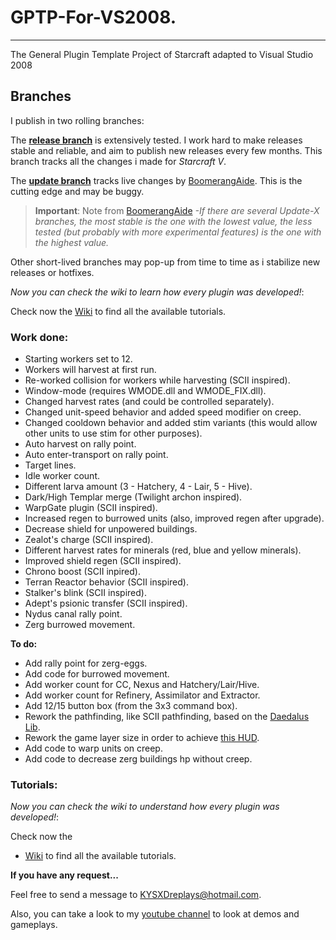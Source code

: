 # GPTP-For-VS2008.
--------
The General Plugin Template Project of Starcraft adapted to Visual Studio 2008

Branches
--------

I publish in two rolling branches:

The **[release branch](https://github.com/KYSXD/GPTP-For-VS2008/tree/release)** is extensively tested. I work hard to make releases stable and reliable, and aim to publish new releases every few months.
This branch tracks all the changes i made for *Starcraft V*.

The **[update branch](https://github.com/KYSXD/GPTP-For-VS2008/tree/update)** tracks live changes by [BoomerangAide](https://github.com/BoomerangAide/GPTP-For-VS2008). 
This is the cutting edge and may be buggy.

> **Important**: Note from [BoomerangAide](https://github.com/BoomerangAide)
*-If there are several Update-X branches, the most stable is the one with the lowest value, the less tested (but probably with more experimental features) is the one with the highest value.*

Other short-lived branches may pop-up from time to time as i stabilize new releases or hotfixes.

_Now you can check the wiki to learn how every plugin was developed!_:

Check now the [Wiki](https://github.com/KYSXD/GPTP-For-VS2008/wiki)
to find all the available tutorials.

### Work done:

- Starting workers set to 12.
- Workers will harvest at first run.
- Re-worked collision for workers while harvesting (SCII inspired).
- Window-mode (requires WMODE.dll and WMODE_FIX.dll).
- Changed harvest rates (and could be controlled separately).
- Changed unit-speed behavior and added speed modifier on creep.
- Changed cooldown behavior and added stim variants (this would allow other units to use stim for other purposes).
- Auto harvest on rally point.
- Auto enter-transport on rally point.
- Target lines.
- Idle worker count.
- Different larva amount (3 - Hatchery, 4 - Lair, 5 - Hive).
- Dark/High Templar merge (Twilight archon inspired).
- WarpGate plugin (SCII inspired).
- Increased regen to burrowed units (also, improved regen after upgrade).
- Decrease shield for unpowered buildings.
- Zealot's charge (SCII inspired).
- Different harvest rates for minerals (red, blue and yellow minerals).
- Improved shield regen (SCII inspired).
- Chrono boost (SCII inpired).
- Terran Reactor behavior (SCII inspired).
- Stalker's blink (SCII inspired).
- Adept's psionic transfer (SCII inspired).
- Nydus canal rally point.
- Zerg burrowed movement.

**To do:**

- Add rally point for zerg-eggs.
- Add code for burrowed movement.
- Add worker count for CC, Nexus and Hatchery/Lair/Hive.
- Add worker count for Refinery, Assimilator and Extractor.
- Add 12/15 button box (from the 3x3 command box).
- Rework the pathfinding, like SCII pathfinding, based on the [Daedalus Lib](https://www.youtube.com/watch?v=SDH1AZLMZkY).
- Rework the game layer size in order to achieve [this HUD](http://www.moddb.com/members/kysxd/images/hud-20-wip1 ).
- Add code to warp units on creep.
- Add code to decrease zerg buildings hp without creep.

### Tutorials:

_Now you can check the wiki to understand how every plugin was developed!_:

Check now the 

- [Wiki](https://github.com/KYSXD/GPTP-For-VS2008/wiki)
to find all the available tutorials.

**If you have any request...**

Feel free to send a message to KYSXDreplays@hotmail.com.

Also, you can take a look to my [youtube channel](https://www.youtube.com/user/KYSXD) to look at demos and gameplays.
